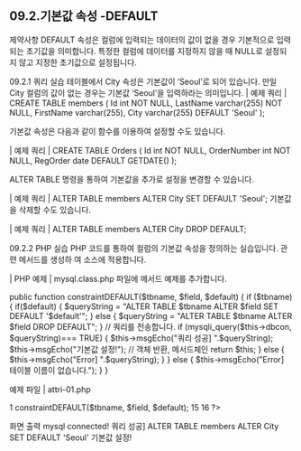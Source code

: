 
## 09.2.기본값 속성 -DEFAULT 
제약사항 DEFAULT 속성은 컬럼에 입력되는 데이터의 값이 없을 경우 기본적으로 입력 되는 초기값을 의미합니다. 특정한 컬럼에 데이터를 지정하지 않을 때 NULL로 설정되지 않고 지정한 초기값으로 설정됩니다. 

09.2.1 쿼리 실습 
테이블에서 City 속성은 기본값이 ‘Seoul’로 되어 있습니다. 만일 City 컬럼의 값이 없는 경우는 기본값 ‘Seoul’을 입력하라는 의미입니다. 
| 예제 쿼리 | 
CREATE TABLE members ( Id int NOT NULL, LastName varchar(255) NOT NULL, FirstName varchar(255), City varchar(255) DEFAULT 'Seoul' 
); 

기본값 속성은 다음과 같이 함수를 이용하여 설정할 수도 있습니다. 

| 예제 쿼리 | 
CREATE TABLE Orders ( Id int NOT NULL, OrderNumber int NOT NULL, RegOrder date DEFAULT GETDATE() 
); 

ALTER TABLE 명령을 통하여 기본값을 추가로 설정을 변경할 수 있습니다. 

| 예제 쿼리 | 
ALTER TABLE members ALTER City SET DEFAULT 'Seoul'; 
기본값을 삭제할 수도 있습니다. 

| 예제 쿼리 | 
ALTER TABLE members ALTER City DROP DEFAULT; 

09.2.2 PHP 실습 
PHP 코드를 통하여 컬럼의 기본값 속성을 정의하는 실습입니다. 관련 메서드를 생성하 여 소스에 적용합니다. 

| PHP 예제 | 
mysql.class.php 파일에 메서드 예제를 추가합니다. 

public function constraintDEFAULT($tbname, $field, $default) { if ($tbname) { if($default) { $queryString = "ALTER TABLE $tbname ALTER $field SET DEFAULT '$default'"; } else { $queryString = "ALTER TABLE $tbname ALTER $field DROP DEFAULT"; } 
// 쿼리를 전송합니다. if (mysqli_query($this->dbcon, $queryString)=== TRUE) { $this->msgEcho("쿼리 성공] ".$queryString); 
$this->msgEcho("기본값 설정!"); 
// 객체 반환, 메서드체인 
return $this; 
} else { $this->msgEcho("Error] ".$queryString); } 
} else { $this->msgEcho("Error] 테이블 이름이 없습니다."); } 
} 

예제 파일 | attri-01.php 

1  <?php  
2  
3  include "dbinfo.php";  
4  include "mysql.class.php";  
5  
6  // ++ Mysqli DB 연결.  
7  $db = new JinyMysql();  
8  
9  $tbname = "members";  
10  $field = "City";  
11  $default = "Seoul";  
12  
13  // 속성 기본값을 설정합니다.  
14  $db->constraintDEFAULT($tbname, $field, $default);  
15  
16  ?>  

화면 출력 
mysql connected! 쿼리 성공] ALTER TABLE members ALTER City SET DEFAULT 'Seoul' 기본값 설정! 
